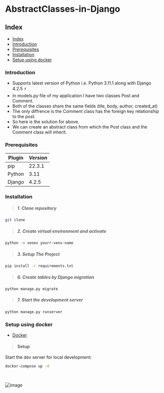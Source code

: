 # AbstractClasses-in-Django

## Index

- [Index](#index)
- [Introduction](#introduction)
- [Prerequisites](#prerequisites)
- [Installation](#installation)
- [Setup using docker](#setup-using-docker)

### Introduction

- Supports latest version of Python i.e. Python 3.11.1  along with Django 4.2.5 :zap:
- In models.py file of my application I have two classes Post and Comment.
- Both of the classes share the same fields (tile, body, author, created_at)
- The only diffrence is the Comment class has the foreign key relationship to the post.
- So here is the solution for above.
- We can create an abstract class from which the Post class and the Comment class will inherit.

### Prerequisites

| Plugin | *Version*|
| ------ | ------ |
|  pip   | 22.3.1 |
| Python | 3.11  |
| Django | 4.2.5 |

### Installation

> ##### 1. Clone repository

```bash
git clone 
```

> ##### 2. Create virtual environment and activate

```bash
python -m venev yourr-venv-name
```

> ##### 3. Setup The Project

```bash
pip install -r requirements.txt
```

> ##### 6. Create tables by Django migration

```bash
python manage.py migrate
```

> ##### 7. Start the development server

```bash
python manage.py runserver
```



### Setup using docker
- [Docker](https://docs.docker.com/engine/install/)

> #### Setup
Start the dev server for local development:
```bash
docker-compose up -d
```

<br />

![image](https://github.com/dharmendra7/AbstractClasses-in-Django/assets/85740691/371267ad-0095-4c8f-b01e-9e0c59444db8)

